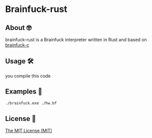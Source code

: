 # Brainfuck-rust

## About 🤓

brainfuck-rust is a Brainfuck interpreter written in Rust and based on [brainfuck-c](https://github.com/kgabis/brainfuck-c)

## Usage 🛠️

you compile this code

## Examples 🤔

```bash
./brainfuck.exe ./hw.bf
```

## License 📄

[The MIT License (MIT)](http://opensource.org/licenses/mit-license.php)
